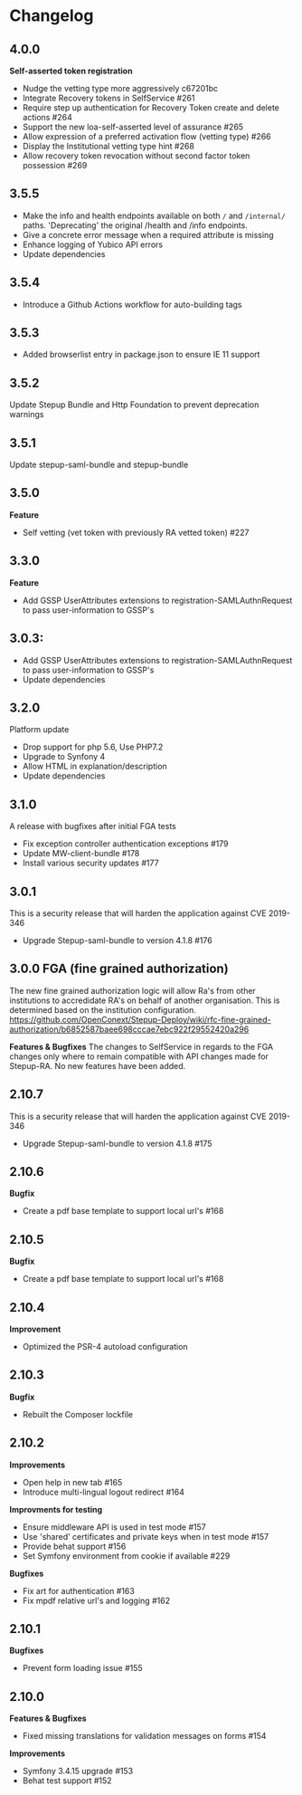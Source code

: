 # Changelog

## 4.0.0
**Self-asserted token registration**
- Nudge the vetting type more aggressively c67201bc
- Integrate Recovery tokens in SelfService #261
- Require step up authentication for Recovery Token create and delete actions #264
- Support the new loa-self-asserted level of assurance #265
- Allow expression of a preferred activation flow (vetting type) #266
- Display the Institutional vetting type hint #268
- Allow recovery token revocation without second factor token possession #269

## 3.5.5
- Make the info and health endpoints available on both `/` and `/internal/` paths. 'Deprecating' the original /health and /info endpoints.
- Give a concrete error message when a required attribute is missing
- Enhance logging of Yubico API errors
- Update dependencies

## 3.5.4
- Introduce a Github Actions workflow for auto-building tags

## 3.5.3
- Added browserlist entry in package.json to ensure IE 11 support

## 3.5.2
Update Stepup Bundle and Http Foundation to prevent deprecation warnings

## 3.5.1
Update stepup-saml-bundle and stepup-bundle

## 3.5.0
**Feature**
* Self vetting (vet token with previously RA vetted token) #227

## 3.3.0
**Feature**
* Add GSSP UserAttributes extensions to registration-SAMLAuthnRequest to pass user-information to GSSP's

## 3.0.3:
 * Add GSSP UserAttributes extensions to registration-SAMLAuthnRequest to pass user-information to GSSP's
 * Update dependencies

## 3.2.0
Platform update
 * Drop support for php 5.6, Use PHP7.2
 * Upgrade to Synfony 4
 * Allow HTML in explanation/description
 * Update dependencies

## 3.1.0
A release with bugfixes after initial FGA tests
 * Fix exception controller authentication exceptions #179
 * Update MW-client-bundle #178
 * Install various security updates #177

## 3.0.1 
This is a security release that will harden the application against CVE 2019-346
 * Upgrade Stepup-saml-bundle to version 4.1.8 #176
 
## 3.0.0 FGA (fine grained authorization)

The new fine grained authorization logic will allow Ra's from other institutions to accredidate RA's on behalf of another organisation. This is determined based on the institution configuration. https://github.com/OpenConext/Stepup-Deploy/wiki/rfc-fine-grained-authorization/b6852587baee698cccae7ebc922f29552420a296

**Features & Bugfixes**
The changes to SelfService in regards to the FGA changes only where to remain compatible with API changes made for Stepup-RA. No new features have been added.

## 2.10.7
This is a security release that will harden the application against CVE 2019-346
 * Upgrade Stepup-saml-bundle to version 4.1.8 #175

## 2.10.6
**Bugfix**
 * Create a pdf base template to support local url's #168

## 2.10.5
**Bugfix**
* Create a pdf base template to support local url's #168

## 2.10.4
**Improvement**
* Optimized the PSR-4 autoload configuration

## 2.10.3
**Bugfix**
* Rebuilt the Composer lockfile

## 2.10.2
**Improvements**
* Open help in new tab #165
* Introduce multi-lingual logout redirect #164

**Improvments for testing**
* Ensure middleware API is used in test mode #157
* Use 'shared' certificates and private keys when in test mode #157
* Provide behat support #156
* Set Symfony environment from cookie if available #229 

**Bugfixes**
* Fix art for authentication #163
* Fix mpdf relative url's and logging #162 

## 2.10.1
**Bugfixes**
* Prevent form loading issue #155

## 2.10.0
**Features & Bugfixes**
* Fixed missing translations for validation messages on forms #154

**Improvements**
* Symfony 3.4.15 upgrade #153
* Behat test support #152
